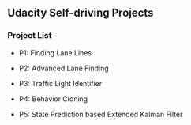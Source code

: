 ## Udacity Self-driving Projects

### Project List

* P1: Finding Lane Lines

* P2: Advanced Lane Finding

* P3: Traffic Light Identifier

* P4: Behavior Cloning

* P5: State Prediction based Extended Kalman Filter
